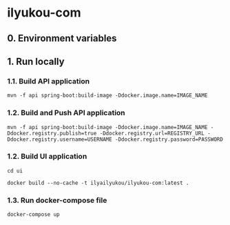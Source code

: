 # ilyukou-com
## 0. Environment variables

## 1. Run locally
### 1.1. Build API application
```shell
mvn -f api spring-boot:build-image -Ddocker.image.name=IMAGE_NAME
```
### 1.2. Build and Push API application
```shell
mvn -f api spring-boot:build-image -Ddocker.image.name=IMAGE_NAME -Ddocker.registry.publish=true -Ddocker.registry.url=REGISTRY_URL -Ddocker.registry.username=USERNAME -Ddocker.registry.password=PASSWORD
```

### 1.2. Build UI application
```shell
cd ui
```
```shell
docker build --no-cache -t ilyailyukou/ilyukou-com:latest .
```

### 1.3. Run docker-compose file
```shell
docker-compose up
```
